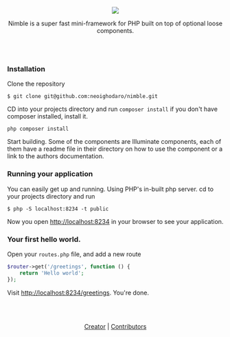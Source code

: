 <p align="center"><img src="https://cloud.githubusercontent.com/assets/807318/21964943/c2a4edfa-db55-11e6-9ae6-6532bf984599.png"></p>

<p align="center">Nimble is a super fast mini-framework for PHP built on top of optional loose components.</p>

<br/><br/>

### Installation

Clone the repository

```shell
$ git clone git@github.com:neoighodaro/nimble.git
```

CD into your projects directory and run `composer install` if you don't have composer installed, install it.

```shell
php composer install
```

Start building. Some of the components are Illuminate components, each of them have a readme file in their directory on how to use the component or a link to the authors documentation.

### Running your application
You can easily get up and running. Using PHP's in-built php server. cd to your projects directory and run

```shell
$ php -S localhost:8234 -t public
```

Now you open [http://localhost:8234](http://localhost:8234) in your browser to see your application.

### Your first hello world.
Open your `routes.php` file, and add a new route

```php
$router->get('/greetings', function () {
    return 'Hello world';
});
```

Visit [http://localhost:8234/greetings](http://localhost:8234/greetings). You're done.

<br/><br/>

<p align="center">
    <a href="https://neoighodaro.com" target="_blank">Creator</a> |
    <a href="https://github.com/neoighodaro/nimble/graphs/contributors" target="_blank">Contributors</a>
</p>
